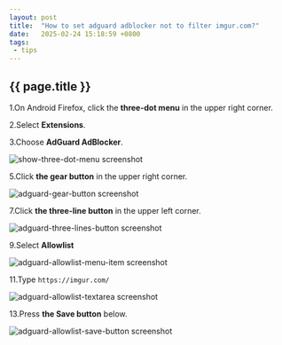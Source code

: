 ```yaml
---
layout: post
title:  "How to set adguard adblocker not to filter imgur.com?"
date:   2025-02-24 15:18:59 +0800
tags: 
 - tips
---
```

## {{ page.title }}

1.On Android Firefox, click the **three-dot menu** in the upper right corner.

2.Select **Extensions**.

3.Choose **AdGuard AdBlocker**.
<div class="image-container">
  <img src="/images/blog/show-three-dot-menu.png" alt="show-three-dot-menu screenshot">
</div>

5.Click **the gear button** in the upper right corner.
<div class="image-container">
  <img src="/images/blog/adguard-gear-button.png" alt="adguard-gear-button screenshot">
</div>

7.Click **the three-line button** in the upper left corner.
<div class="image-container">
  <img src="/images/blog/adguard-three-lines-button.png" alt="adguard-three-lines-button screenshot">
</div>

9.Select **Allowlist**
<div class="image-container">
  <img src="/images/blog/adguard-allowlist-menu-item.png" alt="adguard-allowlist-menu-item screenshot">
</div>

11.Type `https://imgur.com/`
<div class="image-container">
  <img src="/images/blog/adguard-allowlist-textarea.png" alt="adguard-allowlist-textarea screenshot">
</div>

13.Press **the Save button** below.
<div class="image-container">
  <img src="/images/blog/adguard-allowlist-save-button.png" alt="adguard-allowlist-save-button screenshot">
</div>

